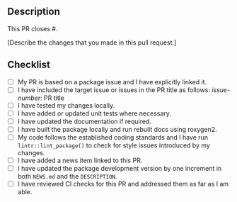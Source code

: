 <!-- Thanks for opening this pull request! Below we have provided a suggested template for PRs to this repository and a checklist to complete before opening a PR -->
 
## Description

This PR closes #<issue-number>.

[Describe the changes that you made in this pull request.]

## Checklist

- [ ] My PR is based on a package issue and I have explicitly linked it.
- [ ] I have included the target issue or issues in the PR title as follows: *issue-number*: PR title
- [ ] I have tested my changes locally.
- [ ] I have added or updated unit tests where necessary.
- [ ] I have updated the documentation if required.
- [ ] I have built the package locally and run rebuilt docs using roxygen2.
- [ ] My code follows the established coding standards and I have run `lintr::lint_package()` to check for style issues introduced by my changes. 
- [ ] I have added a news item linked to this PR.
- [ ] I have updated the package development version by one increment in both `NEWS.md` and the `DESCRIPTION`.
- [ ] I have reviewed CI checks for this PR and addressed them as far as I am able.

<!-- Thanks again for this PR - @epinowcast dev team -->
